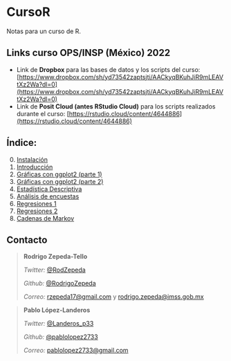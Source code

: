 # CursoR
Notas para un curso de R.

## Links curso OPS/INSP (México) 2022

+ Link de **Dropbox** para las bases de datos y los scripts del curso: [https://www.dropbox.com/sh/yd73542zaptsjti/AACkyqBKuhJiR9mLEAVtXz2Wa?dl=0](https://www.dropbox.com/sh/yd73542zaptsjti/AACkyqBKuhJiR9mLEAVtXz2Wa?dl=0)
+ Link de **Posit Cloud (antes RStudio Cloud)** para los scripts realizados durante el curso: [https://rstudio.cloud/content/4644886](https://rstudio.cloud/content/4644886)

## Índice:
0. [Instalación](https://rodrigozepeda.github.io/CursoR/Instalacion.html)
1. [Introducción](https://rodrigozepeda.github.io/CursoR/Introducción_a_R.html)
2. [Gráficas con ggplot2 (parte 1)](https://rodrigozepeda.github.io/CursoR/Gr%C3%A1ficas_con_ggplot2_parte_1.html)
3. [Gráficas con ggplot2 (parte 2)](https://rodrigozepeda.github.io/CursoR/Graficaci%C3%B3n_con_gglot2.html)
3. [Estadística Descriptiva](https://rodrigozepeda.github.io/CursoR/Estadística_Descriptiva.html)
4. [Análisis de encuestas](https://rodrigozepeda.github.io/CursoR/AnalisisEncuestas.html)
4. [Regresiones 1](https://rodrigozepeda.github.io/CursoR/Regresiones1.html)
5. [Regresiones 2](https://rodrigozepeda.github.io/CursoR/Regresiones_2.html)
6. [Cadenas de Markov](https://rodrigozepeda.github.io/CursoR/Cadenas_de_Markov.html)

## Contacto

> **Rodrigo Zepeda-Tello**
> 
> _Twitter:_ [@RodZepeda](https://twitter.com/RodZepeda)
>
> _Github:_ [@RodrigoZepeda](https://github.com/RodrigoZepeda/)
>
> _Correo:_ [rzepeda17@gmail.com](mailto:rzepeda17@gmail.com) y [rodrigo.zepeda@imss.gob.mx](mailto:rodrigo.zepeda@imss.gob.mx)




> **Pablo López-Landeros**
> 
> _Twitter:_ [@Landeros_p33](https://twitter.com/Landeros_p33)
>
> _Github:_ [@pablolopez2733](https://github.com/pablolopez2733/)
>
> _Correo:_ [pablolopez2733@gmail.com](mailto:pablolopez2733@gmail.com)


